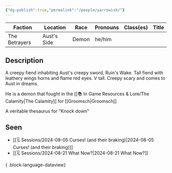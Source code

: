 ```yaml
---
{"dg-publish":true,"permalink":"/people/yarrowish/"}
---
```



| Faction         | Location         | Race         | Pronouns         | Class(es) | Title |
| --------------- | ---------------- | ------------ | ---------------- | --------- | ----- |
| The Betrayers | Aust's Side | Demon | he/him |           |       |
## Description
A creepy fiend inhabiting Aust's creepy sword, Ruin's Wake.
Tall fiend with leathery wings horns and flame red eyes. V tall. Creepy scary and comes to Aust in dreams.

He is a demon that fought in the [[📚 In Game Resources & Lore/The Calamity\|The Calamity]] for [[Groomsch\|Groomsch]] 

A veritable thesaurus for "Knock down"
## Seen
- [[🗓️ Sessions/2024-08-05 Curses! (and their braking)\|2024-08-05 Curses! (and their braking)]]
- [[🗓️ Sessions/2024-08-21 What Now?\|2024-08-21 What Now?]]

{ .block-language-dataview}
